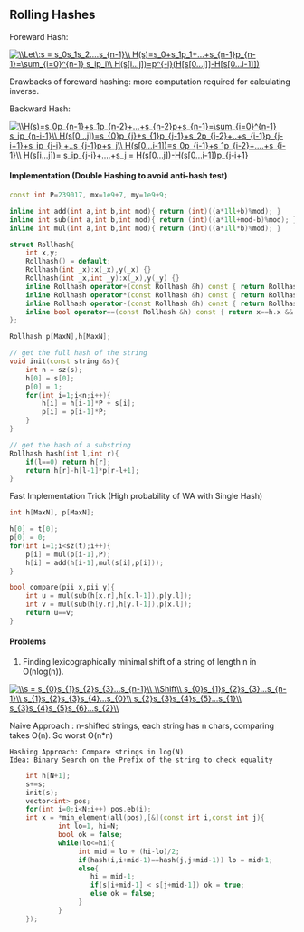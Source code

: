 ## Rolling Hashes


Foreward Hash:

<a href="https://www.codecogs.com/eqnedit.php?latex=\\Let\:s&space;=&space;s_0s_1s_2....s_{n-1}\\&space;H(s)=s_0&plus;s_1p_1&plus;...&plus;s_{n-1}p_{n-1}=\sum_{i=0}^{n-1}&space;s_ip_i\\&space;H(s[i...j])=p^{-i}(H[s[0...j]]-H[s[0...i-1]])" target="_blank"><img src="https://latex.codecogs.com/gif.latex?\\Let\:s&space;=&space;s_0s_1s_2....s_{n-1}\\&space;H(s)=s_0&plus;s_1p_1&plus;...&plus;s_{n-1}p_{n-1}=\sum_{i=0}^{n-1}&space;s_ip_i\\&space;H(s[i...j])=p^{-i}(H[s[0...j]]-H[s[0...i-1]])" title="\\Let\:s = s_0s_1s_2....s_{n-1}\\ H(s)=s_0+s_1p_1+...+s_{n-1}p_{n-1}=\sum_{i=0}^{n-1} s_ip_i\\ H(s[i...j])=p^{-i}(H[s[0...j]]-H[s[0...i-1]])" /></a>

Drawbacks of foreward hashing: more computation required for calculating inverse.

Backward Hash: 

<a href="https://www.codecogs.com/eqnedit.php?latex=\\H(s)=s_0p_{n-1}&plus;s_1p_{n-2}&plus;...&plus;s_{n-2}p&plus;s_{n-1}=\sum_{i=0}^{n-1}&space;s_ip_{n-i-1}\\&space;H(s[0...j])=s_{0}p_{j}&plus;s_{1}p_{j-1}&plus;s_2p_{j-2}&plus;..&plus;s_{i-1}p_{j-i&plus;1}&plus;s_ip_{j-i}&space;&plus;..s_{j-1}p&plus;s_j\\&space;H(s[0...i-1])=s_0p_{i-1}&plus;s_1p_{i-2}&plus;....&plus;s_{i-1}\\&space;H(s[i...j])=&space;s_ip_{j-i}&plus;....&plus;s_j&space;=&space;H(s[0...j])-H(s[0...i-1])p_{j-i&plus;1}" target="_blank"><img src="https://latex.codecogs.com/gif.latex?\\H(s)=s_0p_{n-1}&plus;s_1p_{n-2}&plus;...&plus;s_{n-2}p&plus;s_{n-1}=\sum_{i=0}^{n-1}&space;s_ip_{n-i-1}\\&space;H(s[0...j])=s_{0}p_{j}&plus;s_{1}p_{j-1}&plus;s_2p_{j-2}&plus;..&plus;s_{i-1}p_{j-i&plus;1}&plus;s_ip_{j-i}&space;&plus;..s_{j-1}p&plus;s_j\\&space;H(s[0...i-1])=s_0p_{i-1}&plus;s_1p_{i-2}&plus;....&plus;s_{i-1}\\&space;H(s[i...j])=&space;s_ip_{j-i}&plus;....&plus;s_j&space;=&space;H(s[0...j])-H(s[0...i-1])p_{j-i&plus;1}" title="\\H(s)=s_0p_{n-1}+s_1p_{n-2}+...+s_{n-2}p+s_{n-1}=\sum_{i=0}^{n-1} s_ip_{n-i-1}\\ H(s[0...j])=s_{0}p_{j}+s_{1}p_{j-1}+s_2p_{j-2}+..+s_{i-1}p_{j-i+1}+s_ip_{j-i} +..s_{j-1}p+s_j\\ H(s[0...i-1])=s_0p_{i-1}+s_1p_{i-2}+....+s_{i-1}\\ H(s[i...j])= s_ip_{j-i}+....+s_j = H(s[0...j])-H(s[0...i-1])p_{j-i+1}" /></a>

#### Implementation (Double Hashing to avoid anti-hash test)

```cpp
const int P=239017, mx=1e9+7, my=1e9+9;

inline int add(int a,int b,int mod){ return (int)((a*1ll+b)%mod); }
inline int sub(int a,int b,int mod){ return (int)((a*1ll+mod-b)%mod); }
inline int mul(int a,int b,int mod){ return (int)((a*1ll*b)%mod); }

struct Rollhash{
    int x,y;
    Rollhash() = default;
    Rollhash(int _x):x(_x),y(_x) {}
    Rollhash(int _x,int _y):x(_x),y(_y) {}
    inline Rollhash operator+(const Rollhash &h) const { return Rollhash(add(x,h.x,mx),add(y,h.y,my));}         
    inline Rollhash operator*(const Rollhash &h) const { return Rollhash(mul(x,h.x,mx),mul(y,h.y,my));}
    inline Rollhash operator-(const Rollhash &h) const { return Rollhash(sub(x,h.x,mx),sub(y,h.y,my));}
    inline bool operator==(const Rollhash &h) const { return x==h.x && y==h.y; } 
};

Rollhash p[MaxN],h[MaxN];

// get the full hash of the string 
void init(const string &s){
    int n = sz(s);
    h[0] = s[0];
    p[0] = 1;
    for(int i=1;i<n;i++){
        h[i] = h[i-1]*P + s[i];
        p[i] = p[i-1]*P;
    }  
}

// get the hash of a substring
Rollhash hash(int l,int r){ 
    if(l==0) return h[r];
    return h[r]-h[l-1]*p[r-l+1];
}

```

Fast Implementation Trick (High probability of WA with Single Hash)

```cpp
int h[MaxN], p[MaxN];

h[0] = t[0];
p[0] = 0;
for(int i=1;i<sz(t);i++){
    p[i] = mul(p[i-1],P);
    h[i] = add(h[i-1],mul(s[i],p[i])); 
}

bool compare(pii x,pii y){
    int u = mul(sub(h[x.r],h[x.l-1]),p[y.l]);
    int v = mul(sub(h[y.r],h[y.l-1]),p[x.l]);
    return u==v;
}
```
#### Problems
1. Finding lexicographically minimal shift of a string of length n in O(nlog(n)). </br>

<a href="https://www.codecogs.com/eqnedit.php?latex=\\s&space;=&space;s_{0}s_{1}s_{2}s_{3}...s_{n-1}\\&space;\\Shift\\&space;s_{0}s_{1}s_{2}s_{3}...s_{n-1}\\&space;s_{1}s_{2}s_{3}s_{4}...s_{0}\\&space;s_{2}s_{3}s_{4}s_{5}...s_{1}\\&space;s_{3}s_{4}s_{5}s_{6}...s_{2}\\" target="_blank"><img src="https://latex.codecogs.com/gif.latex?\\s&space;=&space;s_{0}s_{1}s_{2}s_{3}...s_{n-1}\\&space;\\Shift\\&space;s_{0}s_{1}s_{2}s_{3}...s_{n-1}\\&space;s_{1}s_{2}s_{3}s_{4}...s_{0}\\&space;s_{2}s_{3}s_{4}s_{5}...s_{1}\\&space;s_{3}s_{4}s_{5}s_{6}...s_{2}\\" title="\\s = s_{0}s_{1}s_{2}s_{3}...s_{n-1}\\ \\Shift\\ s_{0}s_{1}s_{2}s_{3}...s_{n-1}\\ s_{1}s_{2}s_{3}s_{4}...s_{0}\\ s_{2}s_{3}s_{4}s_{5}...s_{1}\\ s_{3}s_{4}s_{5}s_{6}...s_{2}\\" /></a>

Naive Approach : n-shifted strings, each string has n chars, comparing takes O(n). So worst O(n*n) 
</br>

`Hashing Approach: Compare strings in log(N)`</br>
`Idea: Binary Search on the Prefix of the string to check equality`

```cpp
    int h[N+1];
    s+=s;
    init(s);
    vector<int> pos;
    for(int i=0;i<N;i++) pos.eb(i);
    int x = *min_element(all(pos),[&](const int i,const int j){
            int lo=1, hi=N;
            bool ok = false;
            while(lo<=hi){
                 int mid = lo + (hi-lo)/2;
                 if(hash(i,i+mid-1)==hash(j,j+mid-1)) lo = mid+1;
                 else{
                    hi = mid-1;
                    if(s[i+mid-1] < s[j+mid-1]) ok = true;
                    else ok = false;
                 }
            }
    });
```
